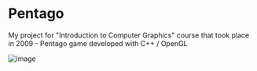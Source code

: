 # Pentago
My project for "Introduction to Computer Graphics" course that took place in 2009 - Pentago game developed with C++ / OpenGL

![image](https://user-images.githubusercontent.com/1654423/82395916-d38d9d00-9a61-11ea-8125-cb58ab26481b.png)
